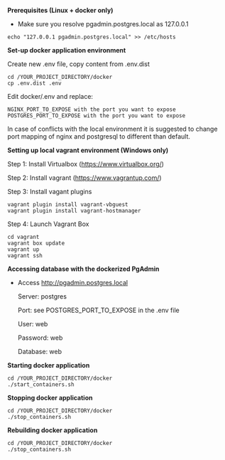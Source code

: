 **Prerequisites (Linux + docker only)**

* Make sure you resolve pgadmin.postgres.local as 127.0.0.1  

````
echo "127.0.0.1 pgadmin.postgres.local" >> /etc/hosts
````

**Set-up docker application environment**

Create new .env file, copy content from .env.dist

````
cd /YOUR_PROJECT_DIRECTORY/docker
cp .env.dist .env
````

Edit docker/.env and replace: 

    NGINX_PORT_TO_EXPOSE with the port you want to expose
    POSTGRES_PORT_TO_EXPOSE with the port you want to expose 
    
In case of conflicts with the local environment it is suggested to change port mapping of nginx and postgresql to different 
than default.    


**Setting up local vagrant environment (Windows only)**

Step 1: Install Virtualbox (https://www.virtualbox.org/)

Step 2: Install vagrant (https://www.vagrantup.com/)

Step 3: Install vagant plugins
`````
vagrant plugin install vagrant-vbguest
vagrant plugin install vagrant-hostmanager
`````
 
Step 4: Launch Vagrant Box

`````
cd vagrant
vagrant box update
vagrant up 
vagrant ssh
`````

**Accessing database with the dockerized PgAdmin**

* Access http://pgadmin.postgres.local

  Server: postgres
  
  Port: see POSTGRES_PORT_TO_EXPOSE in the .env file

  User: web 
  
  Password: web 

  Database: web


**Starting docker application**
`````
cd /YOUR_PROJECT_DIRECTORY/docker 
./start_containers.sh
`````

**Stopping docker application**
`````
cd /YOUR_PROJECT_DIRECTORY/docker
./stop_containers.sh
`````

**Rebuilding docker application**
`````
cd /YOUR_PROJECT_DIRECTORY/docker
./stop_containers.sh
`````

